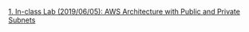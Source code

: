 
[1. In-class Lab (2019/06/05): 
AWS Architecture with Public and Private Subnets](https://github.com/Yuhsuant1994/DataScienceTechInstitute/blob/master/AWS/Architecture%20with%20Public%20and%20Private%20Subnets)

